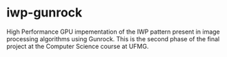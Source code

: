 # iwp-gunrock
High Performance GPU impementation of the IWP pattern present in image processing algorithms using Gunrock. This is the second phase of the final project at the Computer Science course at UFMG. 
